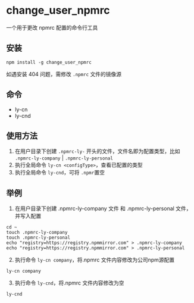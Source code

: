# change_user_npmrc

一个用于更改 npmrc 配置的命令行工具

## 安装
```shell
npm install -g change_user_npmrc
```
如遇安装 404 问题，需修改 `.npmrc` 文件的镜像源

## 命令
- ly-cn
- ly-cnd


## 使用方法
1. 在用户目录下创建 `.npmrc-ly-` 开头的文件，文件名即为配置类型，比如 `.npmrc-ly-company` | `.npmrc-ly-personal`
2. 执行全局命令 `ly-cn <configType>`，查看已配置的类型
3. 执行全局命令 `ly-cnd`，可将 `.npmr`置空

## 举例
1. 在用户目录下创建 .npmrc-ly-company 文件 和 .npmrc-ly-personal 文件，并写入配置
```shell
cd ~
touch .npmrc-ly-company
touch .npmrc-ly-personal
echo "registry=https://registry.npmmirror.com" > .npmrc-ly-company
echo "registry=https://registry.npmmirror.com" > .npmrc-ly-personal
```

2. 执行命令 `ly-cn company`，将.npmrc 文件内容修改为公司npm源配置
```shell
ly-cn company
```

3. 执行命令 `ly-cnd`，将.npmrc 文件内容修改为空
```shell
ly-cnd
```

